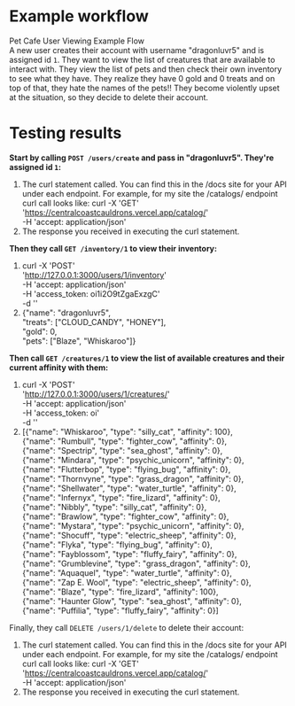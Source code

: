 # Example workflow
Pet Cafe User Viewing Example Flow <br>
A new user creates their account with username "dragonluvr5" and is assigned id `1`. They want to view the list of creatures that are available to interact with. 
They view the list of pets and then check their own inventory to see what they have. They realize they have 0 gold and 0 treats and on top of that, they hate 
the names of the pets!! They become violently upset at the situation, so they decide to delete their account.

# Testing results
**Start by calling `POST /users/create` and pass in "dragonluvr5". They're assigned id `1`:**
1. The curl statement called. You can find this in the /docs site for your 
API under each endpoint. For example, for my site the /catalogs/ endpoint 
curl call looks like:
curl -X 'GET' \
  'https://centralcoastcauldrons.vercel.app/catalog/' \
  -H 'accept: application/json'
2. The response you received in executing the curl statement.

**Then they call `GET /inventory/1` to view their inventory:**
1. curl -X 'POST' \
  'http://127.0.0.1:3000/users/1/inventory' \
  -H 'accept: application/json' \
  -H 'access_token: oi1i2O9tZgaExzgC' \
  -d ''
2. {"name": "dragonluvr5", <br>
  "treats": ["CLOUD_CANDY", "HONEY"], <br>
  "gold": 0, <br>
  "pets": ["Blaze", "Whiskaroo"]}
   
**Then call `GET /creatures/1` to view the list of available creatures and their current affinity with them:**
1. curl -X 'POST' \
  'http://127.0.0.1:3000/users/1/creatures/' \
  -H 'accept: application/json' \
  -H 'access_token: oi' \
  -d ''
2. [{"name": "Whiskaroo", "type": "silly_cat", "affinity": 100}, <br>
  {"name": "Rumbull", "type": "fighter_cow", "affinity": 0}, <br>
  {"name": "Spectrip", "type": "sea_ghost", "affinity": 0}, <br>
  {"name": "Mindara", "type": "psychic_unicorn", "affinity": 0}, <br>
  {"name": "Flutterbop", "type": "flying_bug", "affinity": 0}, <br>
  {"name": "Thornvyne", "type": "grass_dragon", "affinity": 0}, <br>
  {"name": "Shellwater", "type": "water_turtle", "affinity": 0}, <br>
  {"name": "Infernyx", "type": "fire_lizard", "affinity": 0}, <br>
  {"name": "Nibbly", "type": "silly_cat", "affinity": 0}, <br>
  {"name": "Brawlow", "type": "fighter_cow", "affinity": 0}, <br>
  {"name": "Mystara", "type": "psychic_unicorn", "affinity": 0}, <br>
  {"name": "Shocuff", "type": "electric_sheep", "affinity": 0}, <br>
  {"name": "Flyka", "type": "flying_bug", "affinity": 0}, <br>
  {"name": "Fayblossom", "type": "fluffy_fairy", "affinity": 0}, <br>
  {"name": "Grumblevine", "type": "grass_dragon", "affinity": 0}, <br>
  {"name": "Aquaquel", "type": "water_turtle", "affinity": 0}, <br>
  {"name": "Zap E. Wool", "type": "electric_sheep", "affinity": 0}, <br>
  {"name": "Blaze", "type": "fire_lizard", "affinity": 100}, <br>
  {"name": "Haunter Glow", "type": "sea_ghost", "affinity": 0}, <br>
  {"name": "Puffilia", "type": "fluffy_fairy", "affinity": 0}]
   
Finally, they call `DELETE /users/1/delete` to delete their account:
1. The curl statement called. You can find this in the /docs site for your 
API under each endpoint. For example, for my site the /catalogs/ endpoint 
curl call looks like:
curl -X 'GET' \
  'https://centralcoastcauldrons.vercel.app/catalog/' \
  -H 'accept: application/json'
2. The response you received in executing the curl statement.
